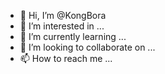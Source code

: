 - 👋 Hi, I’m @KongBora
- 👀 I’m interested in ...
- 🌱 I’m currently learning ...
- 💞️ I’m looking to collaborate on ...
- 📫 How to reach me ...

<!---
KongBora/KongBora is a ✨ special ✨ repository because its `README.md` (this file) appears on your GitHub profile.
You can click the Preview link to take a look at your changes.
--->
